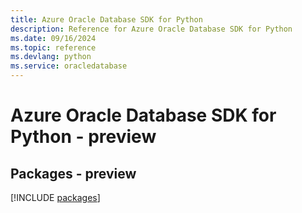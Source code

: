 ```yaml
---
title: Azure Oracle Database SDK for Python
description: Reference for Azure Oracle Database SDK for Python
ms.date: 09/16/2024
ms.topic: reference
ms.devlang: python
ms.service: oracledatabase
---
```

# Azure Oracle Database SDK for Python - preview
## Packages - preview
[!INCLUDE [packages](oracle-database-index.md)]
